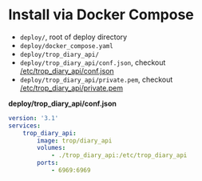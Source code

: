 # Install via Docker Compose


* `deploy/`, root of deploy directory
* `deploy/docker_compose.yaml`
* `deploy/trop_diary_api/`
* `deploy/trop_diary_api/conf.json`, checkout
  [/etc/trop_diary_api/conf.json](conf_conf_json.md)
* `deploy/trop_diary_api/private.pem`, checkout
  [/etc/trop_diary_api/private.pem](conf_private_pem.md)

**deploy/trop_diary_api/conf.json**

```yaml
version: '3.1'
services:
    trop_diary_api:
        image: trop/diary_api
        volumes:
            - ./trop_diary_api:/etc/trop_diary_api
        ports:
            - 6969:6969
```
